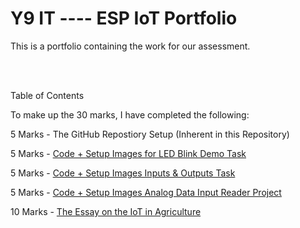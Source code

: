 # Y9 IT ----  ESP IoT Portfolio
This is a portfolio containing the work for our assessment.

<br>
<br>

Table of Contents
<br>


To make up the 30 marks, I have completed the following:

5 Marks - The GitHub Repostiory Setup (Inherent in this Repository)

5 Marks - [Code + Setup Images for LED Blink Demo Task](Blinking%20LED%20Project/)

5 Marks - [Code + Setup Images Inputs & Outputs Task](Button%20Press%20Input%20Output/)

5 Marks - [Code + Setup Images Analog Data Input Reader Project](Analog%20Data%20Input%20Reader%20Project/)

10 Marks - [The Essay on the IoT in Agriculture](IoT%20in%20Agriculture%20Essay/)



